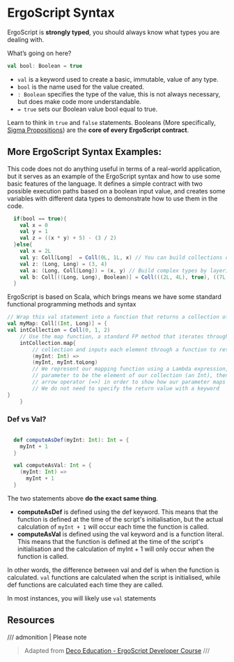 # ErgoScript Syntax

ErgoScript is **strongly typed**, you should always know what types you are dealing with.

What’s going on here?

```scala
val bool: Boolean = true
```

- `val` is a keyword used to create a basic, immutable, value of any type.
- `bool` is the name used for the value created.
- `: Boolean` specifies the type of the value, this is not always necessary, but does make code more understandable.
- `= true` sets our Boolean value bool equal to true.

Learn to think in `true` and `false` statements. Booleans (More specifically, [Sigma Propositions](sigma-prop.md)) are the **core of every ErgoScript contract**.


## More ErgoScript Syntax Examples:

This code does not do anything useful in terms of a real-world application, but it serves as an example of the ErgoScript syntax and how to use some basic features of the language. It defines a simple contract with two possible execution paths based on a boolean input value, and creates some variables with different data types to demonstrate how to use them in the code.

```scala
  if(bool == true){
    val x = 0
    val y = 1
    val z = ((x * y) + 5) - (3 / 2)
  }else{
    val x = 2L
    val y: Coll[Long]  = Coll(0L, 1L, x) // You can build collections of elements
    val z: (Long, Long) = (3, 4)
    val a: (Long, Coll[Long]) = (x, y) // Build complex types by layering together pairs and colls
    val b: Coll[((Long, Long), Boolean)] = Coll(((2L, 4L), true), ((7L, 2L), false))
  }
```

ErgoScript is based on Scala, which brings means we have some standard functional programming methods and syntax

```scala
// Wrap this val statement into a function that returns a collection of integers paired with longs
val myMap: Coll[(Int, Long)] = {      
val intCollection = Coll(0, 1, 2)
    // Use the map function, a standard FP method that iterates through the entire
    intCollection.map{
        // collection and inputs each element through a function to return a collection of outputs.                  
        (myInt: Int) =>                   
        (myInt, myInt.toLong)
        // We represent our mapping function using a Lambda expression, we define the
        // parameter to be the element of our collection (an Int), then use the
        // arrow operator (=>) in order to show how our parameter maps to an output.
        // We do not need to specify the return value with a keyword        
}                                      
    }

```

### Def vs Val?

```scala

  def computeAsDef(myInt: Int): Int = {
    myInt + 1
  }

  val computeAsVal: Int = {
    (myInt: Int) =>
      myInt + 1
  }

```

The two statements above **do the exact same thing**. 

- **computeAsDef** is defined using the def keyword. This means that the function is defined at the time of the script's initialisation, but the actual calculation of `myInt + 1` will occur each time the function is called.
- **computeAsVal** is defined using the val keyword and is a function literal. This means that the function is defined at the time of the script's initialisation and the calculation of myInt + 1 will only occur when the function is called.

In other words, the difference between val and def is when the function is calculated. `val` functions are calculated when the script is initialised, while def functions are calculated each time they are called.

In most instances, you will likely use `val` statements

## Resources
/// admonition | Please note
> Adapted from [Deco Education - ErgoScript Developer Course](https://github.com/DeCo-Education/ErgoScript-Developer-Course/blob/main/Class-Documents/Class-1/Materials/Class1.MD)
///
